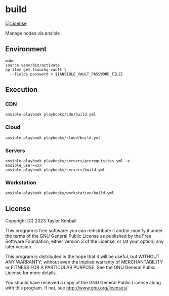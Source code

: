# build

[![License](https://img.shields.io/badge/license-GPLv3-brightgreen.svg?style=flat)](COPYING)

Manage nodes via ansible

## Environment

    make
    source venv/bin/activate
    op item get linuxhq-vault \
      --fields password > ${ANSIBLE_VAULT_PASSWORD_FILE}

## Execution

### CDN

    ansible-playbook playbooks/cdn/build.yml

### Cloud

    ansible-playbook playbooks/cloud/build.yml

### Servers

    ansible-playbook playbooks/servers/prerequisites.yml -e ansible_user=xxx
    ansible-playbook playbooks/servers/build.yml

### Workstation

    ansible-playbook playbooks/workstation/build.yml

## License

Copyright (C) 2023 Taylor Kimball

This program is free software: you can redistribute it and/or modify
it under the terms of the GNU General Public License as published by
the Free Software Foundation, either version 3 of the License, or
(at your option) any later version.

This program is distributed in the hope that it will be useful,
but WITHOUT ANY WARRANTY; without even the implied warranty of
MERCHANTABILITY or FITNESS FOR A PARTICULAR PURPOSE. See the
GNU General Public License for more details.

You should have received a copy of the GNU General Public License
along with this program. If not, see <http://www.gnu.org/licenses/>.
